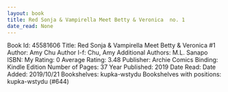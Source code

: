 ```yaml
---
layout: book
title: Red Sonja & Vampirella Meet Betty & Veronica  no. 1
date_read: None
---
```


Book Id: 45581606
Title: Red Sonja & Vampirella Meet Betty & Veronica #1
Author: Amy Chu
Author l-f: Chu, Amy
Additional Authors: M.L. Sanapo
ISBN: 
My Rating: 0
Average Rating: 3.48
Publisher: Archie Comics
Binding: Kindle Edition
Number of Pages: 37
Year Published: 2019
Date Read: 
Date Added: 2019/10/21
Bookshelves: kupka-wstydu
Bookshelves with positions: kupka-wstydu (#644)

